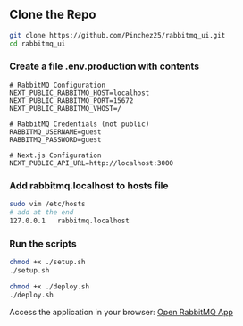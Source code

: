 ## Clone the Repo
```sh
git clone https://github.com/Pinchez25/rabbitmq_ui.git
cd rabbitmq_ui
```
### Create a file .env.production with contents
```env
# RabbitMQ Configuration
NEXT_PUBLIC_RABBITMQ_HOST=localhost
NEXT_PUBLIC_RABBITMQ_PORT=15672
NEXT_PUBLIC_RABBITMQ_VHOST=/

# RabbitMQ Credentials (not public)
RABBITMQ_USERNAME=guest
RABBITMQ_PASSWORD=guest

# Next.js Configuration
NEXT_PUBLIC_API_URL=http://localhost:3000
```
### Add rabbitmq.localhost to hosts file
```sh
sudo vim /etc/hosts
# add at the end
127.0.0.1   rabbitmq.localhost
```
### Run the scripts
```sh
chmod +x ./setup.sh
./setup.sh
```
```sh
chmod +x ./deploy.sh
./deploy.sh 
```
Access the application in your browser:
[Open RabbitMQ App](http://rabbitmq.localhost/)


